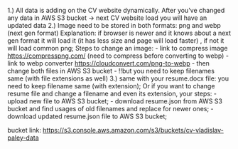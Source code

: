1.) All data is adding on the CV website dynamically. After you've changed any data in AWS S3 bucket -> next CV website load you will have an updated data
2.) Image need to be stored in both formats: png and webp (next gen format) Explanation: if browser is newer and it knows about a next gen format
it will load it (it has less size and page will load faster) , if not it will load common png;
    Steps to change an image:
    - link to compress image https://compresspng.com/ (need to compress before converting to webp)
    - link to webp converter https://cloudconvert.com/png-to-webp
    - then change both files in AWS S3 bucket
    - !!but you need to keep filenames same (with file extensions as well)
3.) same with your resume.docx file: you need to keep filename same (with extension);
Or if you want to change resume file and change a filename and even its extension, your steps: 
    - upload new file to AWS S3 bucket;
    - download resume.json from AWS S3 bucket and find usages of old filenames and replace for newer ones;
    - download updated resume.json file to AWS S3 bucket;


bucket link: https://s3.console.aws.amazon.com/s3/buckets/cv-vladislav-paley-data
